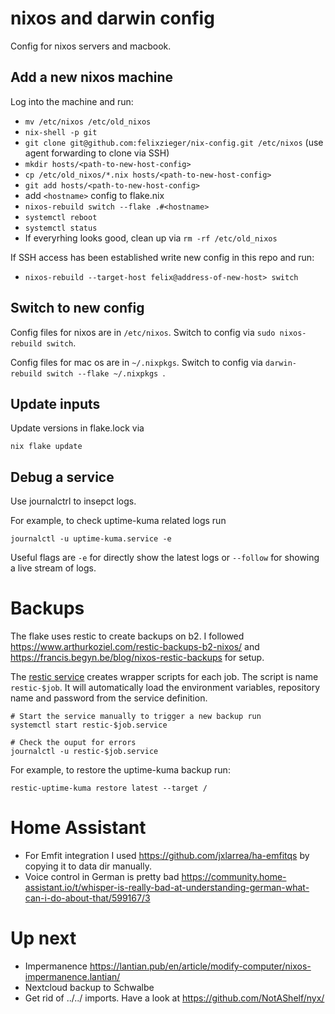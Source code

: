 # nixos and darwin config

Config for nixos servers and macbook.

## Add a new nixos machine

Log into the machine and run:

- `mv /etc/nixos /etc/old_nixos`
- `nix-shell -p git`
- `git clone git@github.com:felixzieger/nix-config.git /etc/nixos` (use agent forwarding to clone via SSH)
- `mkdir hosts/<path-to-new-host-config>`
- `cp /etc/old_nixos/*.nix hosts/<path-to-new-host-config>`
- `git add hosts/<path-to-new-host-config>`
- add `<hostname>` config to flake.nix
- `nixos-rebuild switch --flake .#<hostname>`
- `systemctl reboot`
- `systemctl status`
- If everyrhing looks good, clean up via `rm -rf /etc/old_nixos`

If SSH access has been established write new config in this repo and run:

- `nixos-rebuild --target-host felix@address-of-new-host> switch`

## Switch to new config

Config files for nixos are in `/etc/nixos`.
Switch to config via `sudo nixos-rebuild switch`.

Config files for mac os are in `~/.nixpkgs`.
Switch to config via `darwin-rebuild switch --flake ~/.nixpkgs `.


## Update inputs

Update versions in flake.lock via

```
nix flake update
```

## Debug a service

Use journalctrl to insepct logs. 

For example, to check uptime-kuma related logs run

```
journalctl -u uptime-kuma.service -e
```

Useful flags are `-e` for directly show the latest logs or `--follow` for showing a live stream of logs.

# Backups

The flake uses restic to create backups on b2. I followed https://www.arthurkoziel.com/restic-backups-b2-nixos/ and https://francis.begyn.be/blog/nixos-restic-backups for setup.

The [restic service](https://mynixos.com/nixpkgs/options/services.restic) creates wrapper scripts for each job. 
The script is name `restic-$job`. It will automatically load the environment variables, repository name and password from the service definition.

```
# Start the service manually to trigger a new backup run
systemctl start restic-$job.service

# Check the ouput for errors
journalctl -u restic-$job.service
```

For example, to restore the uptime-kuma backup run:

```
restic-uptime-kuma restore latest --target /
```

# Home Assistant

- For Emfit integration I used https://github.com/jxlarrea/ha-emfitqs by copying it to data dir manually.
- Voice control in German is pretty bad https://community.home-assistant.io/t/whisper-is-really-bad-at-understanding-german-what-can-i-do-about-that/599167/3

# Up next

- Impermanence https://lantian.pub/en/article/modify-computer/nixos-impermanence.lantian/
- Nextcloud backup to Schwalbe
- Get rid of ../../ imports. Have a look at https://github.com/NotAShelf/nyx/
